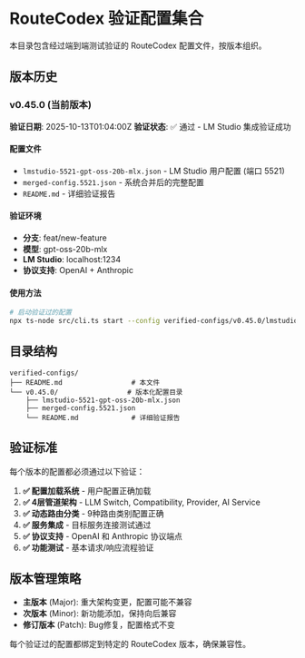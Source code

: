 # RouteCodex 验证配置集合

本目录包含经过端到端测试验证的 RouteCodex 配置文件，按版本组织。

## 版本历史

### v0.45.0 (当前版本)
**验证日期**: 2025-10-13T01:04:00Z
**验证状态**: ✅ 通过 - LM Studio 集成验证成功

#### 配置文件
- `lmstudio-5521-gpt-oss-20b-mlx.json` - LM Studio 用户配置 (端口 5521)
- `merged-config.5521.json` - 系统合并后的完整配置
- `README.md` - 详细验证报告

#### 验证环境
- **分支**: feat/new-feature
- **模型**: gpt-oss-20b-mlx
- **LM Studio**: localhost:1234
- **协议支持**: OpenAI + Anthropic

#### 使用方法
```bash
# 启动验证过的配置
npx ts-node src/cli.ts start --config verified-configs/v0.45.0/lmstudio-5521-gpt-oss-20b-mlx.json --port 5521
```

## 目录结构
```
verified-configs/
├── README.md                 # 本文件
└── v0.45.0/                 # 版本化配置目录
    ├── lmstudio-5521-gpt-oss-20b-mlx.json
    ├── merged-config.5521.json
    └── README.md             # 详细验证报告
```

## 验证标准

每个版本的配置都必须通过以下验证：

1. **✅ 配置加载系统** - 用户配置正确加载
2. **✅ 4层管道架构** - LLM Switch, Compatibility, Provider, AI Service
3. **✅ 动态路由分类** - 9种路由类别配置正确
4. **✅ 服务集成** - 目标服务连接测试通过
5. **✅ 协议支持** - OpenAI 和 Anthropic 协议端点
6. **✅ 功能测试** - 基本请求/响应流程验证

## 版本管理策略

- **主版本** (Major): 重大架构变更，配置可能不兼容
- **次版本** (Minor): 新功能添加，保持向后兼容
- **修订版本** (Patch): Bug修复，配置格式不变

每个验证过的配置都绑定到特定的 RouteCodex 版本，确保兼容性。